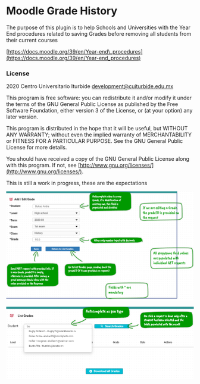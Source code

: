 # Moodle Grade History

The purpose of this plugin is to help Schools and Universities with the Year End procedures related to saving Grades before removing all students from their current courses

[https://docs.moodle.org/39/en/Year-end\_procedures](https://docs.moodle.org/39/en/Year-end_procedures)

### License

2020 Centro Universitario Iturbide [development@cuiturbide.edu.mx](mailto:development@cuiturbide.edu.mx)

This program is free software: you can redistribute it and/or modify it under the terms of the GNU General Public License as published by the Free Software Foundation, either version 3 of the License, or \(at your option\) any later version.

This program is distributed in the hope that it will be useful, but WITHOUT ANY WARRANTY; without even the implied warranty of MERCHANTABILITY or FITNESS FOR A PARTICULAR PURPOSE. See the GNU General Public License for more details.

You should have received a copy of the GNU General Public License along with this program. If not, see [http://www.gnu.org/licenses/](http://www.gnu.org/licenses/).

This is still a work in progress, these are the expectations

![Add / Edit Grade](.gitbook/assets/image%20%281%29.png)

![List Grades](.gitbook/assets/image%20%282%29.png)

